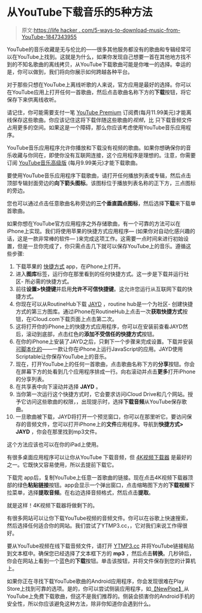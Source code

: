 # 从YouTube下载音乐的5种方法

> 原文:[https://life hacker . com/5-ways-to-download-music-from-YouTube-1847343955](https://lifehacker.com/5-ways-to-download-music-from-youtube-1847343955)

YouTube的音乐收藏是无与伦比的——很多其他服务都没有的歌曲和专辑经常可以在YouTube上找到。这就是为什么，如果你发现自己想要一首在其他地方找不到的不知名歌曲的离线拷贝，从YouTube下载歌曲可能是你唯一的选择。幸运的是，你可以做到，我们将向你展示如何跨越各种平台。

对于那些只想在YouTube上离线听歌的人来说，官方应用是最好的选择。你可以在YouTube应用上打开任何一首歌曲，然后点击歌曲名称下方的**下载**按钮，将它保存下来供离线收听。

请记住，你可能需要支付一笔 [YouTube Premium](https://www.youtube.com/premium) 订阅费(每月11.99美元)才能离线保存这些歌曲。你应该记住这将下载伴随这些歌曲的*视频*，比 只下载音频文件占用更多的空间。如果这是一个障碍，那么你应该考虑使用YouTube音乐应用程序。

YouTube音乐应用程序允许你播放和下载没有视频的歌曲。如果你想确保你的音乐收藏与你同在，即使你没有互联网连接，这个应用程序是理想的。注意，你需要订阅 [YouTube音乐高级版](https://www.youtube.com/musicpremium) (每月9.99美元)才能下载歌曲。

要使用YouTube音乐应用程序下载歌曲，请打开任何播放列表或专辑，然后点击顶部专辑封面旁边的**向下箭头图标**。该图标位于播放列表名称的正下方，三点图标的旁边。

您也可以通过点击任意歌曲名称旁边的**三个垂直圆点图标**，然后选择**下载**来下载单首歌曲。

如果你想在YouTube官方应用程序之外存储歌曲，有一个可靠的方法可以在 iPhone上实现。我们将使用苹果的快捷方式应用程序— (如果你对自动化感兴趣的话，这是一款非常棒的软件— )来完成这项工作。这需要一点时间来进行初始设置，但是一旦你完成了，你只需点击几下就可以保存YouTube上的音乐。遵循这些步骤:

1.  下载苹果的 [快捷方式](https://apps.apple.com/app/shortcuts/id915249334) app，在iPhone上打开。
2.  进入**图库**标签，运行你在那里看到的任何快捷方式。这一步是下载并运行社区- 所必需的快捷方式。
3.  前往**设置>快捷键**并启用**允许不可信快捷键**。这允许您运行从互联网下载的快捷方式。
4.  你现在可以从RoutineHub下载 [JAYD](https://routinehub.co/shortcut/4088/) ，routine hub是一个为社区- 创建快捷方式的第三方图库。通过iPhone在RoutineHub上点击一次**获取快捷方式**按钮，在iCloud.com下载页面上点击第二次。
5.  这将打开你的iPhone上的快捷方式应用程序，你可以在安装前查看JAYD然后，滚动到底部，点击红色的**添加不受信任的快捷方式**按钮。
6.  在你的iPhone上安装了JAYD之后，只剩下一个步骤来完成设置。下载并安装 [可脚本化的](https://apps.apple.com/app/scriptable/id1405459188)——一款让你在iPhone上运行JavaScript的应用。JAYD使用Scriptable让你保存YouTube上的音乐。
7.  现在，打开YouTube上的任何一首歌曲，点击歌曲名称下方的**分享**按钮。你会在屏幕下方的处看到几个应用程序排成一行。向右滚动并点击**更多**打开iPhone的分享列表。
8.  在共享表中向下滚动并选择 **JAYD** 。
9.  当你第一次运行这个快捷方式时，它会要求访问iCloud Drive和几个网站。授予它访问这些歌曲的权限，，出现提示时，选择**下载音频**从YouTube保存歌曲。
10.  一旦歌曲被下载，JAYD将打开一个预览窗口，你可以在那里听它。要访问保存的音频文件，您可以打开iPhone上的**文件**应用程序。导航到**快捷方式> JAYD** ，你会在那里找到mp3文件。

这个方法应该也可以在你的iPad上使用。

有很多桌面应用程序可以让你从YouTube 下载音频，但 [4K视频下载器](https://www.4kdownload.com/products/videodownloader/3) 是最好的 之一。它既快又容易使用，所以去提前下载它。

下载完 app后，复制YouTube上任意一首歌曲的链接。现在点击4K视频下载器顶部的绿色**粘贴链接**按钮。app会显示一个弹出窗口，点击缩略图下方的**下载视频**下拉菜单，选择**提取音频**。在右边选择音频格式，然后点击**提取**。

就是这样！4K视频下载器将做剩下的。

有很多网站可以让你下载YouTube视频的音频文件。你可以在谷歌上快速搜索，然后选择任何适合你的网站。我们尝试了YTMP3.cc，，它对我们来说工作得很好。

要从YouTube视频在线下载音频文件，请打开 [YTMP3.cc](https://ytmp3.cc/youtube-mp3/) 并将YouTube链接粘贴到文本框中。确保您已经选择了文本框下方的 **mp3** ，然后点击**转换**。几秒钟后，你会在网站上看到一个蓝色的**下载**按钮。单击该按钮，并将文件保存到您的计算机上。

如果你正在寻找下载YouTube歌曲的Android应用程序，你会发现很难在Play Store上找到可靠的选项。是的，你可以尝试侧装应用程序，如[【NewPipe】](https://newpipe.net/#downloads)从YouTube上免费下载歌曲，但这不是我们推荐的。侧装会损害你的Android手机的安全性，所以你应该避免这种方法，除非你知道你会遇到什么。